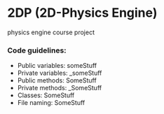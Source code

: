 # 2DP (2D-Physics Engine) #

physics engine course project

### Code guidelines: ###

- Public variables: someStuff
- Private variables: _someStuff
- Public methods: SomeStuff
- Private methods: _SomeStuff
- Classes: SomeStuff
- File naming: SomeStuff

